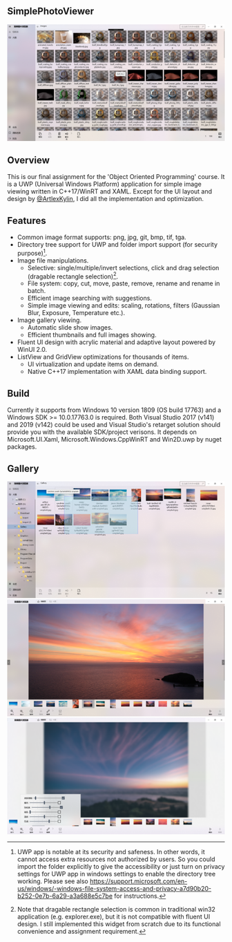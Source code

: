 ## SimplePhotoViewer
![featured](https://github.com/Hearwindsaying/zihong/blob/master/content/project/simple-photo-viewer/featured.png)

## Overview
This is our final assignment for the 'Object Oriented Programming' course.
It is a UWP (Universal Windows Platform) application for simple image viewing written in C++17/WinRT and XAML.
Except for the UI layout and design by [@ArtlexKylin](https://github.com/ArtlexKylin), I did all the implementation and optimization.

## Features
- Common image format supports: png, jpg, git, bmp, tif, tga.
- Directory tree support for UWP and folder import support (for security purpose)[^2].
- Image file manipulations. 
    - Selective: single/multiple/invert selections, click and drag selection (dragable rectangle selection)[^1].
    - File system: copy, cut, move, paste, remove, rename and rename in batch.
    - Efficient image searching with suggestions.
    - Simple image viewing and edits: scaling, rotations, filters (Gaussian Blur, Exposure, Temperature etc.).
- Image gallery viewing.
    - Automatic slide show images.
    - Efficient thumbnails and full images showing.
- Fluent UI design with acrylic material and adaptive layout powered by WinUI 2.0.
- ListView and GridView optimizations for thousands of items.
    - UI virtualization and update items on demand.
    - Native C++17 implementation with XAML data binding support. 

[^1]: Note that dragable rectangle selection is common in traditional win32 application (e.g. explorer.exe), but it is not compatible with fluent UI design. I still implemented this widget from scratch due to its functional convenience and assignment requirement.
[^2]: UWP app is notable at its security and safeness. In other words, it cannot access extra resources not authorized by users. So you could import the folder explicitly to give the accessibility or just turn on privacy settings for UWP app in windows settings to enable the directory tree working. Please see also https://support.microsoft.com/en-us/windows/-windows-file-system-access-and-privacy-a7d90b20-b252-0e7b-6a29-a3a688e5c7be for instructions.

## Build
Currently it supports from Windows 10 version 1809 (OS build 17763) and a Windows SDK >= 10.0.17763.0 is required.
Both Visual Studio 2017 (v141) and 2019 (v142) could be used and Visual Studio's retarget solution should provide you with the available SDK/project verisons.
It depends on Microsoft.UI.Xaml, Microsoft.Windows.CppWinRT and Win2D.uwp by nuget packages.

## Gallery

![4](https://github.com/Hearwindsaying/zihong/blob/master/content/project/simple-photo-viewer/4.png)
![2](https://github.com/Hearwindsaying/zihong/blob/master/content/project/simple-photo-viewer/2.png)
![3](https://github.com/Hearwindsaying/zihong/blob/master/content/project/simple-photo-viewer/3.png)

